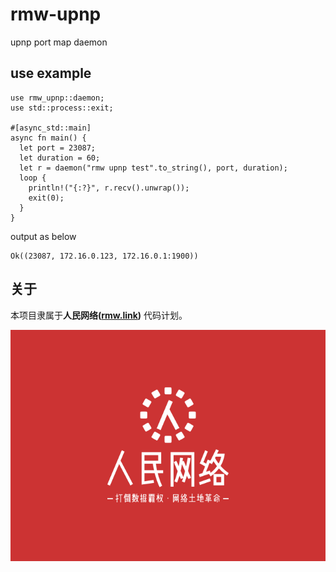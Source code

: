 <!-- 本文件由 ./readme.make.md 自动生成，请不要直接修改此文件 -->

# rmw-upnp

upnp port map daemon

## use example

```
use rmw_upnp::daemon;
use std::process::exit;

#[async_std::main]
async fn main() {
  let port = 23087;
  let duration = 60;
  let r = daemon("rmw upnp test".to_string(), port, duration);
  loop {
    println!("{:?}", r.recv().unwrap());
    exit(0);
  }
}
```

output as below

```
Ok((23087, 172.16.0.123, 172.16.0.1:1900))
```

## 关于

本项目隶属于**人民网络([rmw.link](//rmw.link))** 代码计划。

![人民网络](https://raw.githubusercontent.com/rmw-link/logo/master/rmw.red.bg.svg)